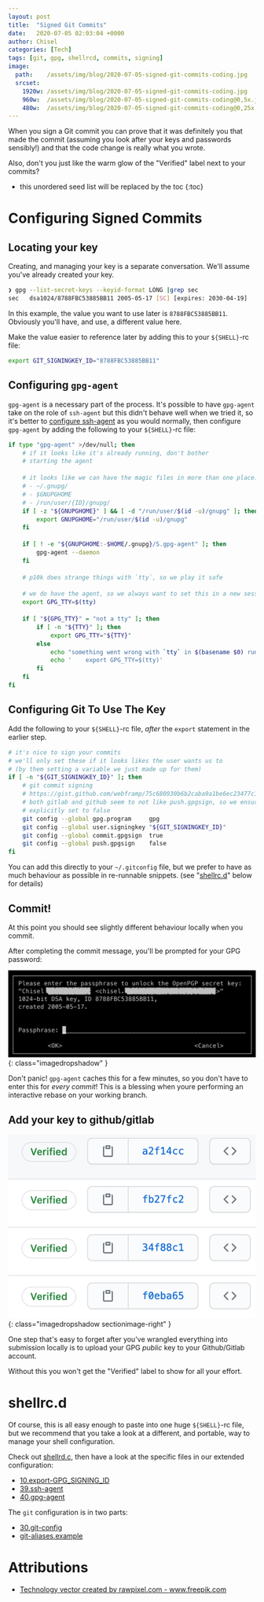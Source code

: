 ```yaml
---
layout: post
title:  "Signed Git Commits"
date:   2020-07-05 02:03:04 +0000
author: Chisel
categories: [Tech]
tags: [git, gpg, shellrcd, commits, signing]
image:
  path:    /assets/img/blog/2020-07-05-signed-git-commits-coding.jpg
  srcset:
    1920w: /assets/img/blog/2020-07-05-signed-git-commits-coding.jpg
    960w:  /assets/img/blog/2020-07-05-signed-git-commits-coding@0,5x.jpg
    480w:  /assets/img/blog/2020-07-05-signed-git-commits-coding@0,25x.jpg
---
```


When you sign a Git commit you can prove that it was definitely you that made
the commit (assuming you look after your keys and passwords sensibly!) and that
the code change is really what you wrote.

Also, don't you just like the warm glow of the "Verified" label next to your commits?

<!--more-->

* this unordered seed list will be replaced by the toc
{:toc}

# Configuring Signed Commits

## Locating your key

Creating, and managing your key is a separate conversation. We'll assume you've
already created your key.

```sh
❯ gpg --list-secret-keys --keyid-format LONG |grep sec
sec   dsa1024/8788FBC53885BB11 2005-05-17 [SC] [expires: 2030-04-19]
```

In this example, the value you want to use later is `8788FBC53885BB11`.
Obviously you'll have, and use, a different value here.

Make the value easier to reference later by adding this to your `${SHELL}`-rc
file:

```sh
export GIT_SIGNINGKEY_ID="8788FBC53885BB11"
```

## Configuring `gpg-agent`

`gpg-agent` is a necessary part of the process. It's possible to have
`gpg-agent` take on the role of `ssh-agent` but this didn't behave well when we
tried it, so it's better to [configure ssh-agent](https://github.com/chiselwright/shellrcd-extras-chizcw/blob/extras/chizcw/_agnostic/39.ssh-agent)
as you would normally, then configure `gpg-agent` by adding the following to
your `${SHELL}`-rc file:

```sh
if type "gpg-agent" >/dev/null; then
    # if it looks like it's already running, don't bother
    # starting the agent

    # it looks like we can have the magic files in more than one place:
    # - ~/.gnupg/
    # - $GNUPGHOME
    # - /run/user/{ID}/gnupg/
    if [ -z "${GNUPGHOME}" ] && [ -d "/run/user/$(id -u)/gnupg" ]; then
        export GNUPGHOME="/run/user/$(id -u)/gnupg"
    fi

    if [ ! -e "${GNUPGHOME:-$HOME/.gnupg}/S.gpg-agent" ]; then
        gpg-agent --daemon
    fi

    # p10k does strange things with `tty`, so we play it safe

    # we do have the agent, so we always want to set this in a new session
    export GPG_TTY=$(tty)

    if [ "${GPG_TTY}" = "not a tty" ]; then
        if [ -n "${TTY}" ]; then
            export GPG_TTY="${TTY}"
        else
            echo "something went wrong with `tty` in $(basename $0) run this: "
            echo '    export GPG_TTY=$(tty)'
        fi
    fi
fi
```

## Configuring Git To Use The Key

Add the following to your `${SHELL}`-rc file, *after* the `export` statement in
the earlier step.

```sh
# it's nice to sign your commits
# we'll only set these if it looks likes the user wants us to
# (by them setting a variable we just made up for them)
if [ -n "${GIT_SIGNINGKEY_ID}" ]; then
    # git commit signing
    # https://gist.github.com/webframp/75c680930b6b2caba9a1be6ec23477c1
    # both gitlab and github seem to not like push.gpgsign, so we ensure that's
    # explicitly set to false
    git config --global gpg.program     gpg
    git config --global user.signingkey "${GIT_SIGNINGKEY_ID}"
    git config --global commit.gpgsign  true
    git config --global push.gpgsign    false
fi
```

You can add this directly to your `~/.gitconfig` file, but we prefer to have as
much behaviour as possible in re-runnable snippets. (see
"[shellrc.d](#shellrcd)" below for details)

## Commit!

At this point you should see slightly different behaviour locally when you commit.

After completing the commit message, you'll be prompted for your GPG password:

![image](/assets/img/blog/2020-07-05-signed-git-commits-git-signing-prompt.png){: class="imagedropshadow" }

Don't panic! `gpg-agent` caches this for a few minutes, so you don't have to
enter this for _every commit_! This is a blessing when youre performing an
interactive rebase on your working branch.

## Add your key to github/gitlab

![image](/assets/img/blog/2020-07-05-signed-git-commits-signed-commits.png){: class="imagedropshadow sectionimage-right" }

One step that's easy to forget after you've wrangled everything into submission
locally is to upload your GPG *public* key to your Github/Gitlab account.

Without this you won't get the "Verified" label to show for all your effort.

# shellrc.d

Of course, this is all easy enough to paste into one huge `${SHELL}`-rc file,
but we recommend that you take a look at a different, and portable, way to
manage your shell configuration.

Check out
[shellrd.c](https://github.com/chiselwright/shellrcd/blob/master/README.md),
then have a look at the specific files in our extended configuration:

- [10.export-GPG_SIGNING_ID](https://github.com/chiselwright/shellrcd-extras-chizcw/blob/extras/chizcw/_agnostic/10.export-GPG_SIGNING_ID)
- [39.ssh-agent](https://github.com/chiselwright/shellrcd-extras-chizcw/blob/extras/chizcw/_agnostic/39.ssh-agent)
- [40.gpg-agent](https://github.com/chiselwright/shellrcd-extras-chizcw/blob/extras/chizcw/_agnostic/40.gpg-agent)

The `git` configuration is in two parts:

- [30.git-config](https://github.com/chiselwright/shellrcd-extras-chizcw/blob/extras/chizcw/_agnostic/30.git-config)
- [git-aliases.example](https://github.com/chiselwright/shellrcd-extras-chizcw/blob/extras/chizcw/_shared/git-aliases.example#L87)

# Attributions

- <a href="https://www.freepik.com/free-photos-vectors/technology">Technology vector created by rawpixel.com - www.freepik.com</a>